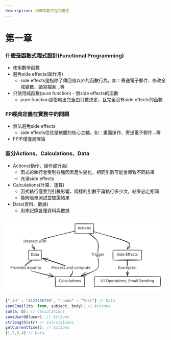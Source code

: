 ```yaml
---
description: 初識函數式程式概念
---
```


# 第一章

### 什麼是函數式程式設計(Functional Programming)

* 使用數學函數
* 避免side effects(副作用)
  * side effects是指除了傳回值以外的函數行為，如：寄送電子郵件、修改全域變數、讀寫檔案...等
* 只使用純函數(pure function) - 無side effects的函數
  * pure function是指輸出完全由引數決定，且完全沒有side effects的函數

### FP經典定義在實務中的問題

* 無法避免side effects
  * side effects往往是軟體的核心主軸，如：畫面操作、寄送電子郵件...等
* FP不僅僅是理論

### 區分Actions、Calculations、Data

* Actions(動作、操作或行為)
  * 函式的執行會受到各種因素產生變化，相同引數可能會導致不同結果
  * 充滿side effects
* Calculations(計算、運算)
  * 函式執行僅受到引數影響，同樣的引數不論執行多少次，結果必定相同
  * 能夠簡單測試並驗證結果
* Data(資料、數據)
  * 用來記錄各種資料與數據

<img src=".gitbook/assets/file.excalidraw.svg" alt="" class="gitbook-drawing">

```javascript
{"_id" : "A123456789", "_name" : "Test"} // Data
sendEmail(to, from, subject, body); // Actions
sum(a, b); // Calculations
saveUserDB(user); // Actions
strlength(str) // Calculations
getCurrentTime(); // Actions
[1,2,3,4] // Data
```
